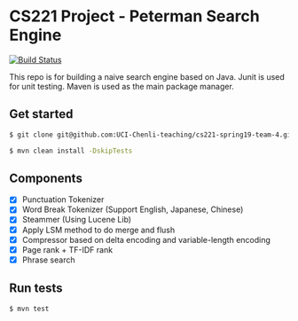 # CS221 Project - Peterman Search Engine

[![Build Status](https://travis-ci.com/UCI-Chenli-teaching/cs221-spring19-team-4.svg?token=RHoX67zjazPBbqmQGxcT&branch=master)](https://travis-ci.com/UCI-Chenli-teaching/cs221-spring19-team-4)

This repo is for building a naive search engine based on Java. 
Junit is used for unit testing.
Maven is used as the main package manager.

## Get started

```bash
$ git clone git@github.com:UCI-Chenli-teaching/cs221-spring19-team-4.git

$ mvn clean install -DskipTests
```

## Components

* [x] Punctuation Tokenizer
* [x] Word Break Tokenizer (Support English, Japanese, Chinese)
* [x] Steammer (Using Lucene Lib)
* [x] Apply LSM method to do merge and flush
* [x] Compressor based on delta encoding and variable-length encoding
* [x] Page rank + TF-IDF rank
* [x] Phrase search

## Run tests

```bash
$ mvn test
```
